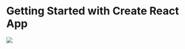 # Getting Started with Create React App

![](https://github.com/tundeiness/Technical_Interview/workflows/Linters/badge.svg)


